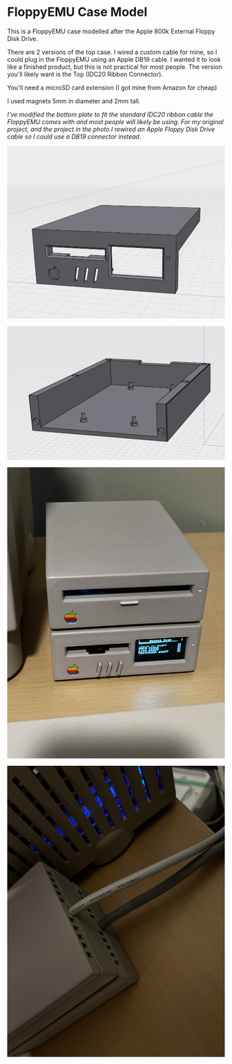 # FloppyEMU Case Model

This is a FloppyEMU case modelled after the Apple 800k External Floppy Disk Drive.

There are 2 versions of the top case. I wired a custom cable for mine, so I could plug in the FloppyEMU using an Apple DB19 cable. I wanted it to look like a finished product, but this is not practical for most people. The version you'll likely want is the Top (IDC20 Ribbon Connector).

You'll need a microSD card extension (I got mine from Amazon for cheap)

I used magnets 5mm in diameter and 2mm tall.

*I've modified the bottom plate to fit the standard IDC20 ribbon cable the FloppyEMU comes with and most people will likely be using. For my original project, and the project in the photo I rewired an Apple Floppy Disk Drive cable so I could use a DB19 connector instead.*

![Model (Top)](https://raw.githubusercontent.com/mcbeav/model-floppyemu.apple.800k/refs/heads/main/photos/top.PNG)


![Model (Bottom)](https://raw.githubusercontent.com/mcbeav/model-floppyemu.apple.800k/refs/heads/main/photos/bottom.PNG)


![BlueSCSI Stacked On Top Of FloppyEMU](https://raw.githubusercontent.com/mcbeav/model-floppyemu.apple.800k/refs/heads/main/photos/front.jpeg)


![Back Of FloppyEMU](https://raw.githubusercontent.com/mcbeav/model-floppyemu.apple.800k/refs/heads/main/photos/back.jpg)